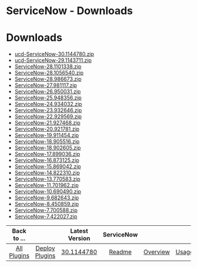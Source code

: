 
ServiceNow - Downloads
======================

# Downloads

- [ucd-ServiceNow-30.1144780.zip](https://raw.githubusercontent.com/UrbanCode/IBM-UCD-PLUGINS/main/files/ServiceNow/ucd-ServiceNow-30.1144780.zip)
- [ucd-ServiceNow-29.1143711.zip](https://raw.githubusercontent.com/UrbanCode/IBM-UCD-PLUGINS/main/files/ServiceNow/ucd-ServiceNow-29.1143711.zip)
- [ServiceNow-28.1101338.zip](https://raw.githubusercontent.com/UrbanCode/IBM-UCD-PLUGINS/main/files/ServiceNow/ServiceNow-28.1101338.zip)
- [ServiceNow-28.1056540.zip](https://raw.githubusercontent.com/UrbanCode/IBM-UCD-PLUGINS/main/files/ServiceNow/ServiceNow-28.1056540.zip)
- [ServiceNow-28.986673.zip](https://raw.githubusercontent.com/UrbanCode/IBM-UCD-PLUGINS/main/files/ServiceNow/ServiceNow-28.986673.zip)
- [ServiceNow-27.981117.zip](https://raw.githubusercontent.com/UrbanCode/IBM-UCD-PLUGINS/main/files/ServiceNow/ServiceNow-27.981117.zip)
- [ServiceNow-26.950031.zip](https://raw.githubusercontent.com/UrbanCode/IBM-UCD-PLUGINS/main/files/ServiceNow/ServiceNow-26.950031.zip)
- [ServiceNow-25.948356.zip](https://raw.githubusercontent.com/UrbanCode/IBM-UCD-PLUGINS/main/files/ServiceNow/ServiceNow-25.948356.zip)
- [ServiceNow-24.934032.zip](https://raw.githubusercontent.com/UrbanCode/IBM-UCD-PLUGINS/main/files/ServiceNow/ServiceNow-24.934032.zip)
- [ServiceNow-23.932646.zip](https://raw.githubusercontent.com/UrbanCode/IBM-UCD-PLUGINS/main/files/ServiceNow/ServiceNow-23.932646.zip)
- [ServiceNow-22.929569.zip](https://raw.githubusercontent.com/UrbanCode/IBM-UCD-PLUGINS/main/files/ServiceNow/ServiceNow-22.929569.zip)
- [ServiceNow-21.927468.zip](https://raw.githubusercontent.com/UrbanCode/IBM-UCD-PLUGINS/main/files/ServiceNow/ServiceNow-21.927468.zip)
- [ServiceNow-20.921781.zip](https://raw.githubusercontent.com/UrbanCode/IBM-UCD-PLUGINS/main/files/ServiceNow/ServiceNow-20.921781.zip)
- [ServiceNow-19.911454.zip](https://raw.githubusercontent.com/UrbanCode/IBM-UCD-PLUGINS/main/files/ServiceNow/ServiceNow-19.911454.zip)
- [ServiceNow-18.905516.zip](https://raw.githubusercontent.com/UrbanCode/IBM-UCD-PLUGINS/main/files/ServiceNow/ServiceNow-18.905516.zip)
- [ServiceNow-18.902605.zip](https://raw.githubusercontent.com/UrbanCode/IBM-UCD-PLUGINS/main/files/ServiceNow/ServiceNow-18.902605.zip)
- [ServiceNow-17.899036.zip](https://raw.githubusercontent.com/UrbanCode/IBM-UCD-PLUGINS/main/files/ServiceNow/ServiceNow-17.899036.zip)
- [ServiceNow-16.873125.zip](https://raw.githubusercontent.com/UrbanCode/IBM-UCD-PLUGINS/main/files/ServiceNow/ServiceNow-16.873125.zip)
- [ServiceNow-15.869042.zip](https://raw.githubusercontent.com/UrbanCode/IBM-UCD-PLUGINS/main/files/ServiceNow/ServiceNow-15.869042.zip)
- [ServiceNow-14.822310.zip](https://raw.githubusercontent.com/UrbanCode/IBM-UCD-PLUGINS/main/files/ServiceNow/ServiceNow-14.822310.zip)
- [ServiceNow-13.770583.zip](https://raw.githubusercontent.com/UrbanCode/IBM-UCD-PLUGINS/main/files/ServiceNow/ServiceNow-13.770583.zip)
- [ServiceNow-11.701962.zip](https://raw.githubusercontent.com/UrbanCode/IBM-UCD-PLUGINS/main/files/ServiceNow/ServiceNow-11.701962.zip)
- [ServiceNow-10.690490.zip](https://raw.githubusercontent.com/UrbanCode/IBM-UCD-PLUGINS/main/files/ServiceNow/ServiceNow-10.690490.zip)
- [ServiceNow-9.682643.zip](https://raw.githubusercontent.com/UrbanCode/IBM-UCD-PLUGINS/main/files/ServiceNow/ServiceNow-9.682643.zip)
- [ServiceNow-8.450859.zip](https://raw.githubusercontent.com/UrbanCode/IBM-UCD-PLUGINS/main/files/ServiceNow/ServiceNow-8.450859.zip)
- [ServiceNow-7.700588.zip](https://raw.githubusercontent.com/UrbanCode/IBM-UCD-PLUGINS/main/files/ServiceNow/ServiceNow-7.700588.zip)
- [ServiceNow-7.422027.zip](https://raw.githubusercontent.com/UrbanCode/IBM-UCD-PLUGINS/main/files/ServiceNow/ServiceNow-7.422027.zip)

|Back to ...||Latest Version|ServiceNow |||||
| :---: | :---: | :---: | :---: | :---: | :---: | :---: | :---: |
|[All Plugins](../../index.md)|[Deploy Plugins](../README.md)|[30.1144780](https://raw.githubusercontent.com/UrbanCode/IBM-UCD-PLUGINS/main/files/ServiceNow/ucd-ServiceNow-30.1144780.zip)|[Readme](README.md)|[Overview](overview.md)|[Usage](usage.md)|[Troubleshooting](troubleshooting.md)|[Steps](steps.md)|
